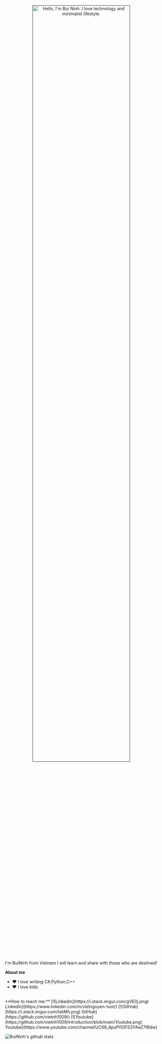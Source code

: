 <p align="center"><a href=""><img width="80%" alt="Hello, I'm Bui Ninh. I love technology and minimalist lifestyle." src="" /></a></p>
<br />
I'm BuiNinh from Vietnam
I will learn and share with those who are destined!
<br />

**About me**
- ❤️ I love writing C#,Python,C++
- ❤️ I love kids.
<br />
**How to reach me:**
[![Linkedin](https://i.stack.imgur.com/gVE0j.png) LinkedIn](https://www.linkedin.com/in/vietnguyen-tum/) [![GitHub](https://i.stack.imgur.com/tskMh.png) GitHub](https://github.com/vietnh1009/) [![Youtube](https://github.com/vietnh1009/introduction/blob/main/Youtube.png) Youtube](https://www.youtube.com/channel/UC66_4puPl1OFS3YAeZ7tRdw)

![BuiNinh's github stats](https://github-readme-stats-git-masterrstaa-rickstaa.vercel.app/api?username=buithini&show_icons=true&theme=tokyonight&hide=contribs,prs,issues)

